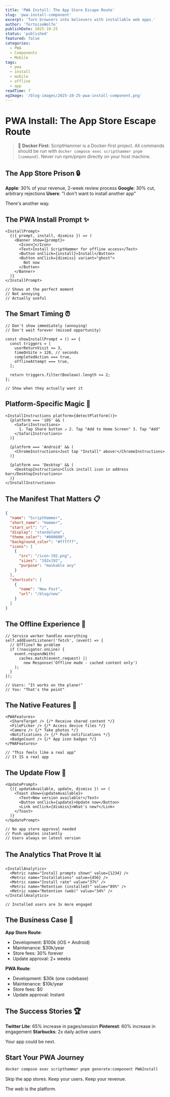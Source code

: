 ```yaml
---
title: 'PWA Install: The App Store Escape Route'
slug: 'pwa-install-component'
excerpt: 'Turn browsers into believers with installable web apps.'
author: 'TortoiseWolfe'
publishDate: 2025-10-25
status: 'published'
featured: false
categories:
  - PWA
  - Components
  - Mobile
tags:
  - pwa
  - install
  - mobile
  - offline
  - app
readTime: 7
ogImage: '/blog-images/2025-10-25-pwa-install-component.png'
---
```


# PWA Install: The App Store Escape Route

> 🐳 **Docker First**: ScriptHammer is a Docker-first project. All commands should be run with `docker compose exec scripthammer pnpm [command]`. Never run npm/pnpm directly on your host machine.

## The App Store Prison 🔒

**Apple**: 30% of your revenue, 2-week review process
**Google**: 30% cut, arbitrary rejections
**Users**: "I don't want to install another app"

There's another way.

## The PWA Install Prompt ✨

```tsx
<InstallPrompt>
  {({ prompt, install, dismiss }) => (
    <Banner show={prompt}>
      <Icon>📱</Icon>
      <Text>Install ScriptHammer for offline access</Text>
      <Button onClick={install}>Install</Button>
      <Button onClick={dismiss} variant="ghost">
        Not now
      </Button>
    </Banner>
  )}
</InstallPrompt>

// Shows at the perfect moment
// Not annoying
// Actually useful
```

## The Smart Timing ⏰

```tsx
// Don't show immediately (annoying)
// Don't wait forever (missed opportunity)

const showInstallPrompt = () => {
  const triggers = [
    userReturnVisit >= 3,
    timeOnSite > 120, // seconds
    completedAction === true,
    offlineAttempt === true,
  ];

  return triggers.filter(Boolean).length >= 2;
};

// Show when they actually want it
```

## Platform-Specific Magic 🎯

```tsx
<InstallInstructions platform={detectPlatform()}>
  {platform === 'iOS' && (
    <SafariInstructions>
      1. Tap Share button ↗️ 2. Tap "Add to Home Screen" 3. Tap "Add"
    </SafariInstructions>
  )}

  {platform === 'Android' && (
    <ChromeInstructions>Just tap "Install" above!</ChromeInstructions>
  )}

  {platform === 'Desktop' && (
    <DesktopInstructions>Click install icon in address bar</DesktopInstructions>
  )}
</InstallInstructions>
```

## The Manifest That Matters 📋

```json
{
  "name": "ScriptHammer",
  "short_name": "Hammer",
  "start_url": "/",
  "display": "standalone",
  "theme_color": "#000000",
  "background_color": "#ffffff",
  "icons": [
    {
      "src": "/icon-192.png",
      "sizes": "192x192",
      "purpose": "maskable any"
    }
  ],
  "shortcuts": [
    {
      "name": "New Post",
      "url": "/blog/new"
    }
  ]
}
```

## The Offline Experience 📴

```tsx
// Service worker handles everything
self.addEventListener('fetch', (event) => {
  // Offline? No problem
  if (!navigator.onLine) {
    event.respondWith(
      caches.match(event.request) ||
        new Response('Offline mode - cached content only')
    );
  }
});

// Users: "It works on the plane!"
// You: "That's the point"
```

## The Native Features 📱

```tsx
<PWAFeatures>
  <ShareTarget /> {/* Receive shared content */}
  <FilePicker /> {/* Access device files */}
  <Camera /> {/* Take photos */}
  <Notifications /> {/* Push notifications */}
  <BadgeCount /> {/* App icon badges */}
</PWAFeatures>

// "This feels like a real app"
// It IS a real app
```

## The Update Flow 🔄

```tsx
<UpdatePrompt>
  {({ updateAvailable, update, dismiss }) => (
    <Toast show={updateAvailable}>
      <Text>New version available!</Text>
      <Button onClick={update}>Update now</Button>
      <Link onClick={dismiss}>What's new?</Link>
    </Toast>
  )}
</UpdatePrompt>

// No app store approval needed
// Push updates instantly
// Users always on latest version
```

## The Analytics That Prove It 📊

```tsx
<InstallAnalytics>
  <Metric name="Install prompts shown" value={1234} />
  <Metric name="Installations" value={456} />
  <Metric name="Install rate" value="37%" />
  <Metric name="Retention (installed)" value="89%" />
  <Metric name="Retention (web)" value="34%" />
</InstallAnalytics>

// Installed users are 3x more engaged
```

## The Business Case 💼

**App Store Route**:

- Development: $100k (iOS + Android)
- Maintenance: $30k/year
- Store fees: 30% forever
- Update approval: 2+ weeks

**PWA Route**:

- Development: $30k (one codebase)
- Maintenance: $10k/year
- Store fees: $0
- Update approval: Instant

## The Success Stories 🏆

**Twitter Lite**: 65% increase in pages/session
**Pinterest**: 60% increase in engagement
**Starbucks**: 2x daily active users

Your app could be next.

## Start Your PWA Journey

```bash
docker compose exec scripthammer pnpm generate:component PWAInstall
```

Skip the app stores.
Keep your users.
Keep your revenue.

The web is the platform.
